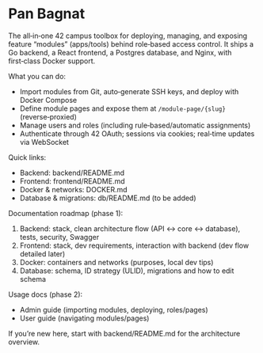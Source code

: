 # Pan Bagnat

The all‑in‑one 42 campus toolbox for deploying, managing, and exposing feature “modules” (apps/tools) behind role‑based access control. It ships a Go backend, a React frontend, a Postgres database, and Nginx, with first‑class Docker support.

What you can do:
- Import modules from Git, auto‑generate SSH keys, and deploy with Docker Compose
- Define module pages and expose them at `/module-page/{slug}` (reverse‑proxied)
- Manage users and roles (including rule‑based/automatic assignments)
- Authenticate through 42 OAuth; sessions via cookies; real‑time updates via WebSocket

Quick links:
- Backend: backend/README.md
- Frontend: frontend/README.md
- Docker & networks: DOCKER.md
- Database & migrations: db/README.md (to be added)

Documentation roadmap (phase 1):
1. Backend: stack, clean architecture flow (API ↔ core ↔ database), tests, security, Swagger
2. Frontend: stack, dev requirements, interaction with backend (dev flow detailed later)
3. Docker: containers and networks (purposes, local dev tips)
4. Database: schema, ID strategy (ULID), migrations and how to edit schema

Usage docs (phase 2):
- Admin guide (importing modules, deploying, roles/pages)
- User guide (navigating modules/pages)

If you’re new here, start with backend/README.md for the architecture overview.
